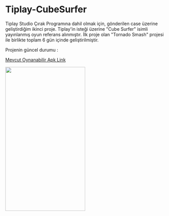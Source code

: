 # Tiplay-CubeSurfer

Tiplay Studio Çırak Programına dahil olmak için, gönderilen case üzerine geliştirdiğim ikinci proje. Tiplay'in isteği üzerine "Cube Surfer" isimli yayınlanmış oyun referans alınmıştır. İlk proje olan "Tornado Smash" projesi ile birlikte toplam 6 gün içinde geliştirilmiştir.

Projenin güncel durumu : 

[Mevcut Oynanabilir Apk Link](https://drive.google.com/file/d/1bGYlZT5aTJ69AvBolZPBpjjrSc6cJPU_/view?usp=sharing "Proje Apk Link")

<img src="https://github.com/mustafaAkgul1/Tiplay-CubeSurfer/blob/main/Tiplay-CubeSurfer/Assets/Tiplay-CubeSurfer-GameplayGif.gif" width="250" height="450">
